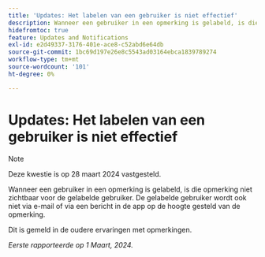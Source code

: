 ```yaml
---
title: 'Updates: Het labelen van een gebruiker is niet effectief'
description: Wanneer een gebruiker in een opmerking is gelabeld, is die opmerking niet zichtbaar voor de gelabelde gebruiker. De gelabelde gebruiker wordt ook niet via e-mail of via een bericht in de app op de hoogte gesteld van de opmerking.
hidefromtoc: true
feature: Updates and Notifications
exl-id: e2d49337-3176-401e-ace8-c52abd6e64db
source-git-commit: 1bc69d197e26e8c5543ad03164ebca1839789274
workflow-type: tm+mt
source-wordcount: '101'
ht-degree: 0%

---
```


# Updates: Het labelen van een gebruiker is niet effectief

>[!NOTE]
>
>Deze kwestie is op 28 maart 2024 vastgesteld.

Wanneer een gebruiker in een opmerking is gelabeld, is die opmerking niet zichtbaar voor de gelabelde gebruiker. De gelabelde gebruiker wordt ook niet via e-mail of via een bericht in de app op de hoogte gesteld van de opmerking.

Dit is gemeld in de oudere ervaringen met opmerkingen.

_Eerste rapporteerde op 1 Maart, 2024._
